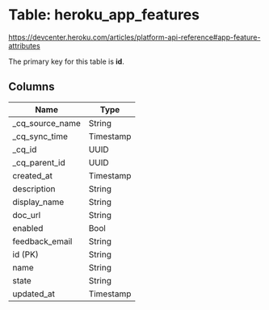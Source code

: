 # Table: heroku_app_features

https://devcenter.heroku.com/articles/platform-api-reference#app-feature-attributes

The primary key for this table is **id**.


## Columns
| Name          | Type          |
| ------------- | ------------- |
|_cq_source_name|String|
|_cq_sync_time|Timestamp|
|_cq_id|UUID|
|_cq_parent_id|UUID|
|created_at|Timestamp|
|description|String|
|display_name|String|
|doc_url|String|
|enabled|Bool|
|feedback_email|String|
|id (PK)|String|
|name|String|
|state|String|
|updated_at|Timestamp|